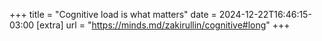 +++
title = "Cognitive load is what matters"
date = 2024-12-22T16:46:15-03:00
[extra]
url = "https://minds.md/zakirullin/cognitive#long"
+++
